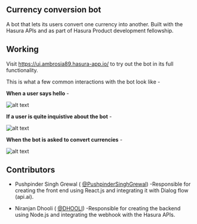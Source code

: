 ## Currency conversion bot

A bot that lets its users convert one currency into another. Built with the Hasura APIs and as part of Hasura Product development fellowship.

## Working

Visit https://ui.ambrosia89.hasura-app.io/ to try out the bot in its full functionality.

This is what a  few common interactions with the bot look like -

**When a user says hello** -

![alt text](https://github.com/PushpinderSinghGrewal/currency-conversion-bot/blob/master/microservices/ui/app/src/image1.png)


**If a user is quite inquistive about the bot** - 

![alt text](https://github.com/PushpinderSinghGrewal/currency-conversion-bot/blob/master/microservices/ui/app/src/image2.png)

**When the bot is asked to convert currencies** -

![alt text](https://github.com/PushpinderSinghGrewal/currency-conversion-bot/blob/master/microservices/ui/app/src/image3.png)


## Contributors

* Pushpinder Singh Grewal ( [@PushpinderSinghGrewal](https://www.github.com/PushpinderSinghGrewal)) -Responsible for creating the front end using React.js and integrating it with Dialog flow (api.ai).

* Niranjan Dhooli  ( [@DHOOLI](https://github.com/DHOOLI)) -Responsible for creating the backend using Node.js and integrating the webhook with the Hasura APIs.
